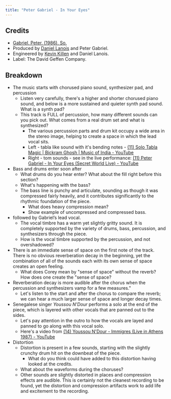 ```yaml
---
title: "Peter Gabriel - In Your Eyes"
---
```


## Credits

- [Gabriel, Peter. (1986). So.](https://www.allmusic.com/album/so-mw0000650174/credits)
- Produced by [Daniel Lanois](https://en.wikipedia.org/wiki/Daniel_Lanois#Production_credits) and Peter Gabriel.
- Engineered by [Kevin Killen](https://www.allmusic.com/artist/kevin-killen-mn0000070451/credits) and Daniel Lanois.
- Label: The David Geffen Company.

## Breakdown

- The music starts with chorused piano sound, synthesizer pad, and percussion
  - Listen very carefully, there's a higher and shorter chorused piano sound, and below is a more sustained and quieter synth pad sound. What is a synth pad?
  - This track is FULL of percussion, how many different sounds can you pick out. What comes from a real drum set and what is synthesized?
    - The various percussion parts and drum kit occupy a wide area in the stereo image, helping to create a space in which the lead vocal sits.
    - Left - tabla like sound with it's bending notes - [(11) Solo Tabla Magic | Bickram Ghosh | Music of India - YouTube](https://www.youtube.com/watch?v=r31oe7Sm0vI)
    - Right - tom sounds - see in the live performance: [(11) Peter Gabriel - In Your Eyes (Secret World Live) - YouTube](https://www.youtube.com/watch?v=evN6DIGPIJM)
- Bass and drums enter soon after
  - What drums do you hear enter? What about the fill right before this section?
  - What's happening with the bass?
  - The bass line is punchy and articulate, sounding as though it was compressed fairly heavily, and it contributes significantly to the rhythmic foundation of the piece.
    - What does heavy compression mean?
    - Show example of uncompressed and compressed bass.
- followed by Gabriel’s lead vocal.
  - The vocal timbre has a warm yet slightly gritty sound. It is completely supported by the variety of drums, bass, percussion, and synthesizers through the piece.
  - How is the vocal timbre supported by the percussion, and not overshadowed?
- There is an immediate sense of space on the first note of the track. There is no obvious reverberation decay in the beginning, yet the combination of all of the sounds each with its own sense of space creates an open feeling.
  - What does Corey mean by "sense of space" without the reverb? How does one create the "sense of space?
- Reverberation decay is more audible after the chorus when the percussion and synthesizers vamp for a few measures."
  - Let's listen to the start and after the chorus to compare the reverb; we can hear a much larger sense of space and longer decay times.
- Senegalese singer _Youssou N’Dour_ performs a solo at the end of the piece, which is layered with other vocals that are panned out to the sides.
  - Let's pay attention in the outro to how the vocals are layed and panned to go along with this vocal solo.
  - Here's a video from [(14) Youssou N'Dour - Immigres (Live in Athens 1987) - YouTube](https://www.youtube.com/watch?v=t975zX-pVlE)
- Distortion
  - Distortion is present in a few sounds, starting with the slightly crunchy drum hit on the downbeat of the piece.
    - What do you think could have added to this distortion having looked at the credits.
  - What about the waveforms during the choruses?
  - Other sounds are slightly distorted in places and compression effects are audible. This is certainly not the cleanest recording to be found, yet the distortion and compression artifacts work to add life and excitement to the recording.
